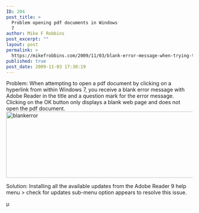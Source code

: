 ```yaml
---
ID: 204
post_title: >
  Problem opening pdf documents in Windows
  7
author: Mike F Robbins
post_excerpt: ""
layout: post
permalink: >
  https://mikefrobbins.com/2009/11/03/blank-error-message-when-trying-to-open-pdf-documents-from-windows-7/
published: true
post_date: 2009-11-03 17:30:19
---
```

Problem:
When attempting to open a pdf document by clicking on a hyperlink from within Windows 7, you receive a blank error message with Adobe Reader in the title and a question mark for the error message. Clicking on the OK button only displays a blank web page and does not open the pdf document.
<img class="alignnone size-full wp-image-205" title="blankerror" src="http://mikefrobbins.com/wp-content/uploads/2009/11/blankerror.jpg" alt="blankerror" width="513" height="179" />

Solution:
Installing all the available updates from the Adobe Reader 9 help menu &gt; check for updates sub-menu option appears to resolve this issue.

µ